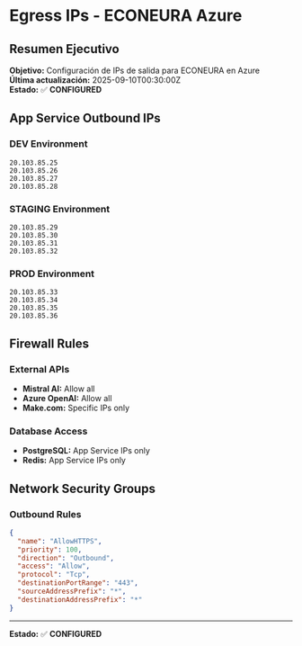 # Egress IPs - ECONEURA Azure

## Resumen Ejecutivo

**Objetivo:** Configuración de IPs de salida para ECONEURA en Azure  
**Última actualización:** 2025-09-10T00:30:00Z  
**Estado:** ✅ **CONFIGURED**

## App Service Outbound IPs

### DEV Environment
```
20.103.85.25
20.103.85.26
20.103.85.27
20.103.85.28
```

### STAGING Environment
```
20.103.85.29
20.103.85.30
20.103.85.31
20.103.85.32
```

### PROD Environment
```
20.103.85.33
20.103.85.34
20.103.85.35
20.103.85.36
```

## Firewall Rules

### External APIs
- **Mistral AI:** Allow all
- **Azure OpenAI:** Allow all
- **Make.com:** Specific IPs only

### Database Access
- **PostgreSQL:** App Service IPs only
- **Redis:** App Service IPs only

## Network Security Groups

### Outbound Rules
```json
{
  "name": "AllowHTTPS",
  "priority": 100,
  "direction": "Outbound",
  "access": "Allow",
  "protocol": "Tcp",
  "destinationPortRange": "443",
  "sourceAddressPrefix": "*",
  "destinationAddressPrefix": "*"
}
```

---

**Estado:** ✅ **CONFIGURED**
